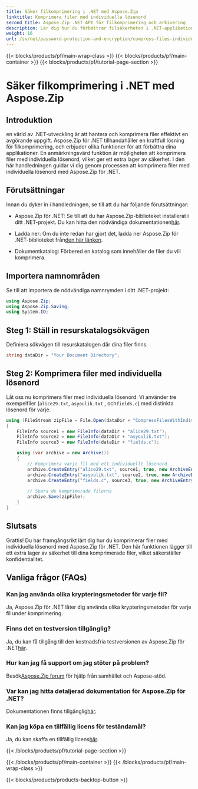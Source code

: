 ```yaml
---
title: Säker filkomprimering i .NET med Aspose.Zip
linktitle: Komprimera filer med individuella lösenord
second_title: Aspose.Zip .NET API för filkomprimering och arkivering
description: Lär dig hur du förbättrar filsäkerheten i .NET-applikationer! Följ vår steg-för-steg-guide för att komprimera filer med individuella lösenord med Aspose.Zip för .NET.
weight: 16
url: /sv/net/password-protection-and-encryption/compress-files-individual-passwords/
---
```


{{< blocks/products/pf/main-wrap-class >}}
{{< blocks/products/pf/main-container >}}
{{< blocks/products/pf/tutorial-page-section >}}

# Säker filkomprimering i .NET med Aspose.Zip


## Introduktion

en värld av .NET-utveckling är att hantera och komprimera filer effektivt en avgörande uppgift. Aspose.Zip för .NET tillhandahåller en kraftfull lösning för filkomprimering, och erbjuder olika funktioner för att förbättra dina applikationer. En anmärkningsvärd funktion är möjligheten att komprimera filer med individuella lösenord, vilket ger ett extra lager av säkerhet. I den här handledningen guidar vi dig genom processen att komprimera filer med individuella lösenord med Aspose.Zip för .NET.

## Förutsättningar

Innan du dyker in i handledningen, se till att du har följande förutsättningar:

-  Aspose.Zip för .NET: Se till att du har Aspose.Zip-biblioteket installerat i ditt .NET-projekt. Du kan hitta den nödvändiga dokumentationen[här](https://reference.aspose.com/zip/net/).

-  Ladda ner: Om du inte redan har gjort det, ladda ner Aspose.Zip för .NET-biblioteket från[den här länken](https://releases.aspose.com/zip/net/).

- Dokumentkatalog: Förbered en katalog som innehåller de filer du vill komprimera.

## Importera namnområden

Se till att importera de nödvändiga namnrymden i ditt .NET-projekt:

```csharp
using Aspose.Zip;
using Aspose.Zip.Saving;
using System.IO;
```

## Steg 1: Ställ in resurskatalogsökvägen

Definiera sökvägen till resurskatalogen där dina filer finns.

```csharp
string dataDir = "Your Document Directory";
```

## Steg 2: Komprimera filer med individuella lösenord

Låt oss nu komprimera filer med individuella lösenord. Vi använder tre exempelfiler (`alice29.txt`, `asyoulik.txt` , och`fields.c`) med distinkta lösenord för varje.

```csharp
using (FileStream zipFile = File.Open(dataDir + "CompressFilesWithIndividualPasswords_out.zip", FileMode.Create))
{
    FileInfo source1 = new FileInfo(dataDir + "alice29.txt");
    FileInfo source2 = new FileInfo(dataDir + "asyoulik.txt");
    FileInfo source3 = new FileInfo(dataDir + "fields.c");

    using (var archive = new Archive())
    {
        // Komprimera varje fil med ett individuellt lösenord
        archive.CreateEntry("alice29.txt", source1, true, new ArchiveEntrySettings(new DeflateCompressionSettings(), new TraditionalEncryptionSettings("pass1")));
        archive.CreateEntry("asyoulik.txt", source2, true, new ArchiveEntrySettings(new DeflateCompressionSettings(), new AesEcryptionSettings("pass2", EncryptionMethod.AES128)));
        archive.CreateEntry("fields.c", source3, true, new ArchiveEntrySettings(new DeflateCompressionSettings(), new AesEcryptionSettings("pass3", EncryptionMethod.AES256)));
        
        // Spara de komprimerade filerna
        archive.Save(zipFile);
    }
}
```

## Slutsats

Grattis! Du har framgångsrikt lärt dig hur du komprimerar filer med individuella lösenord med Aspose.Zip för .NET. Den här funktionen lägger till ett extra lager av säkerhet till dina komprimerade filer, vilket säkerställer konfidentialitet.

## Vanliga frågor (FAQs)

### Kan jag använda olika krypteringsmetoder för varje fil?
Ja, Aspose.Zip för .NET låter dig använda olika krypteringsmetoder för varje fil under komprimering.

### Finns det en testversion tillgänglig?
 Ja, du kan få tillgång till den kostnadsfria testversionen av Aspose.Zip för .NET[här](https://releases.aspose.com/).

### Hur kan jag få support om jag stöter på problem?
 Besök[Aspose.Zip forum](https://forum.aspose.com/c/zip/37) för hjälp från samhället och Aspose-stöd.

### Var kan jag hitta detaljerad dokumentation för Aspose.Zip för .NET?
 Dokumentationen finns tillgänglig[här](https://reference.aspose.com/zip/net/).

### Kan jag köpa en tillfällig licens för teständamål?
 Ja, du kan skaffa en tillfällig licens[här](https://purchase.aspose.com/temporary-license/).

{{< /blocks/products/pf/tutorial-page-section >}}

{{< /blocks/products/pf/main-container >}}
{{< /blocks/products/pf/main-wrap-class >}}

{{< blocks/products/products-backtop-button >}}
